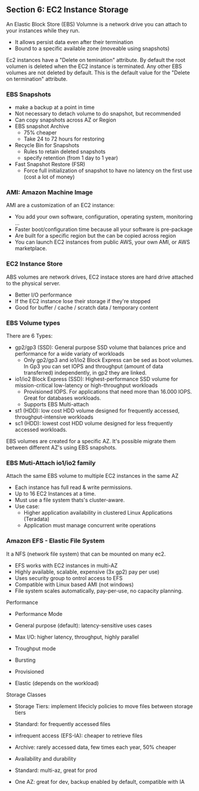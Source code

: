 ## Section 6: EC2 Instance Storage

An Elastic Block Store (EBS) Volumne is a network drive you can attach to your instances while they run.
- It allows persist data even after their termination
- Bound to a specific available zone (moveable using snapshots)

Ec2 instances have a "Delete on temination" attribute. By default the root volumen is deleted when the EC2 instance is terminated. Any other EBS volumes are not deleted by default. This is the default value for the "Delete on termination" attribute.

### EBS Snapshots
- make a backup at a point in time
- Not necessary to detach volume to do snapshot, but recommended
- Can copy snapshots across AZ or Region
- EBS snapshot Archive
  - 75% cheaper
  - Take 24 to 72 hours for restoring
- Recycle Bin for Snapshots
  - Rules to retain deleted snapshots
  - specify retention (from 1 day to 1 year)
- Fast Snapshot Restore (FSR)
  - Force full initialization of snapshot to have no latency on the first use (cost a lot of money)

### AMI: Amazon Machine Image

AMI are a customization of an EC2 instance:
- You add your own software, configuration, operating system, monitoring ...
- Faster boot/configuration time because all your software is pre-package
- Are built for a specific region but the can be copied across region
- You can launch EC2 instances from public AWS, your own AMI, or AWS marketplace.

### EC2 Instance Store

ABS volumes are network drives, EC2 instace stores are hard drive attached to the physical server.
- Better I/O performance
- If the EC2 instance lose their storage if they're stopped
- Good for buffer / cache / scratch data / temporary content

### EBS Volume types

There are 6 Types:
- gp2/gp3 (SSD): General purpose SSD volume that balances price and performance for a wide variaty of workloads
  - Only gp2/gp3 and io1/io2 Block Express can be sed as boot volumes. In Gp3 you can set IOPS and throughput (amount of data transferred) independently, in gp2 they are linked.
- io1/io2 Block Express (SSD): Highest-performance SSD volume for mission-critical low-latency or high-throughput workloads
  - Provisioned IOPS. For applications that need more than 16.000 IOPS. Great for databases workloads.
  - Supports EBS Multi-attach
- st1 (HDD): low cost HDD volume designed for frequently accessed, throughput-intensive workloads
- sc1 (HDD): lowest cost HDD volume designed for less frequently accessed workloads.

EBS volumes are created for a specific AZ. It's possible migrate them between different AZ's using EBS snapshots.

### EBS Muti-Attach io1/io2 family

Attach the same EBS volume to multiple EC2 instances in the same AZ

- Each instance has full read & write permissions.
- Up to 16 EC2 Instances at a time.
- Must use a file system thats's cluster-aware.
- Use case:
  - Higher application availability in clustered Linux Applications (Teradata)
  - Application must manage concurrent write operations
 
### Amazon EFS - Elastic File System

It a NFS (network file system) that can be mounted on many ec2.
- EFS works with EC2 instances in multi-AZ
- Highly available, scalable, expensive (3x gp2) pay per use)
- Uses security group to ontrol access to EFS
- Compatible with Linux based AMI (not windows)
- File system scales automatically, pay-per-use, no capacity planning.

Performance
- Performance Mode
 - General purpose (default): latency-sensitive uses cases
 - Max I/O: higher latency, throughput, highly parallel

- Troughput mode
 - Bursting
 - Provisioned
 - Elastic (depends on the workload)

Storage Classes
- Storage Tiers: implement lifecicly policies to move files between storage tiers
 - Standard: for frequently accessed files
 - infrequent access (EFS-IA): cheaper to retrieve files
 - Archive: rarely accessed data, few times each year, 50% cheaper

- Availability and durability
 - Standard: multi-az, great for prod
 - One AZ: great for dev, backup enabled by default, compatible with IA


